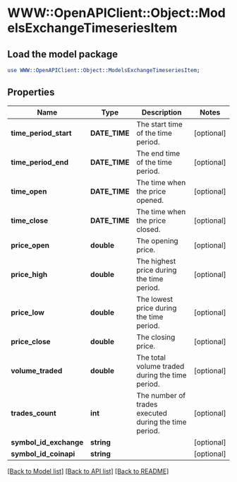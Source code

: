 # WWW::OpenAPIClient::Object::ModelsExchangeTimeseriesItem

## Load the model package
```perl
use WWW::OpenAPIClient::Object::ModelsExchangeTimeseriesItem;
```

## Properties
Name | Type | Description | Notes
------------ | ------------- | ------------- | -------------
**time_period_start** | **DATE_TIME** | The start time of the time period. | [optional] 
**time_period_end** | **DATE_TIME** | The end time of the time period. | [optional] 
**time_open** | **DATE_TIME** | The time when the price opened. | [optional] 
**time_close** | **DATE_TIME** | The time when the price closed. | [optional] 
**price_open** | **double** | The opening price. | [optional] 
**price_high** | **double** | The highest price during the time period. | [optional] 
**price_low** | **double** | The lowest price during the time period. | [optional] 
**price_close** | **double** | The closing price. | [optional] 
**volume_traded** | **double** | The total volume traded during the time period. | [optional] 
**trades_count** | **int** | The number of trades executed during the time period. | [optional] 
**symbol_id_exchange** | **string** |  | [optional] 
**symbol_id_coinapi** | **string** |  | [optional] 

[[Back to Model list]](../README.md#documentation-for-models) [[Back to API list]](../README.md#documentation-for-api-endpoints) [[Back to README]](../README.md)


